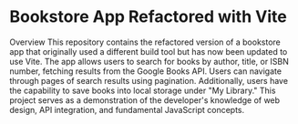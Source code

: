 # Bookstore App Refactored with Vite
Overview
This repository contains the refactored version of a bookstore app that originally used a different build tool but has now been updated to use Vite. The app allows users to search for books by author, title, or ISBN number, fetching results from the Google Books API. Users can navigate through pages of search results using pagination. Additionally, users have the capability to save books into local storage under "My Library." This project serves as a demonstration of the developer's knowledge of web design, API integration, and fundamental JavaScript concepts.
